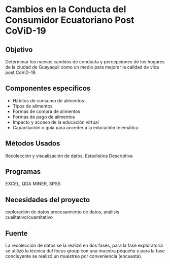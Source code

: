 # Cambios en la Conducta del Consumidor Ecuatoriano Post CoViD-19
                                                                                                          
## Objetivo
Determinar los nuevos cambios de conducta y percepciones de los hogares de la ciudad de Guayaquil como un medio para mejorar la calidad de vida post CoViD-19.

## Componentes específicos 
- Hábitos de consumo de alimentos
- Tipos de alimentos
- Formas de compra de alimentos
- Formas de pago de alimentos
- Impacto y acceso de la educación virtual
- Capacitación o guía para acceder a la educación telemática

## Métodos Usados
Recolección y visualización de datos,
Estadística Descriptiva

## Programas
EXCEL,
QDA MINER,
SPSS

## Necesidades del proyecto
exploración de datos
procesamiento de datos,
análisis cualitativo/cuantitativo

## Fuente
La recolección de datos se la realizó en dos fases, para la fase exploratoria se utilizó la técnica del focus group con una muestra pequeña y para la fase concluyente se realizó un muestreo por conveniencia (encuesta).
